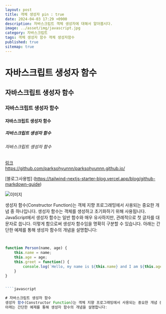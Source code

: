 ```yaml
---
layout: post
title: 객체 생성자 pin : true
date: 2024-04-03 17:29 +0900
description: 자바스크립트 객체 생성자에 대해서 알아봅시다.
image: ../asset/img/javascript.jpg
category: 자바스크립트
tags: 객체 생성자 함수 객체 생성자함수
published: true
sitemap: true
---
```


# 자바스크립트 생성자 함수
## 자바스크립트 생성자 함수
### 자바스크립트 생성자 함수
#### 자바스크립트 생성자 함수
##### 자바스크립트 생성자 함수
###### 자바스크립트 생성자 함수

[링크](https://github.com/parksohyunnn/parksohyunnn.github.io/)   
<https://github.com/parksohyunnn/parksohyunnn.github.io/>



[블로그사용법] (https://tailwind-nextjs-starter-blog.vercel.app/blog/github-markdown-guide)


![이미지](../asset/img/javascript.jpg)


생성자 함수(Constructor Function)는 객체 지향 프로그래밍에서 사용되는 중요한 개념 중 하나입니다. 생성자 함수는 객체를 생성하고 초기화하기 위해 사용됩니다. JavaScript에서 생성자 함수는 일반 함수와 매우 유사하지만, 관례적으로 첫 글자를 대문자로 씁니다. 이렇게 함으로써 생성자 함수임을 명확히 구분할 수 있습니다.
아래는 간단한 예제를 통해 생성자 함수의 개념을 설명합니다:

````javascript


function Person(name, age) {
    this.name = name;
    this.age = age;
    this.greet = function() {
        console.log(`Hello, my name is ${this.name} and I am ${this.age} years old.`);
    }
}


````javascript

# 자바스크립트 생성자 함수
생성자 함수(Constructor Function)는 객체 지향 프로그래밍에서 사용되는 중요한 개념 중 하나입니다. 생성자 함수는 객체를 생성하고 초기화하기 위해 사용됩니다. JavaScript에서 생성자 함수는 일반 함수와 매우 유사하지만, 관례적으로 첫 글자를 대문자로 씁니다. 이렇게 함으로써 생성자 함수임을 명확히 구분할 수 있습니다.
아래는 간단한 예제를 통해 생성자 함수의 개념을 설명합니다: